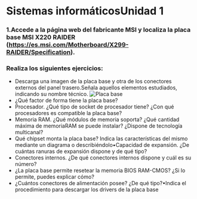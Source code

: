 # Sistemas informáticosUnidad 1
### 1.Accede a la página web del fabricante MSI y localiza la placa base MSI X220 RAIDER (https://es.msi.com/Motherboard/X299-RAIDER/Specification).
### Realiza los siguientes ejercicios:
- Descarga una imagen de la placa base y otra de los conectores externos del panel trasero.Señala aquellos elementos estudiados, indicando su nombre técnico.
![Placa base](../Placa_Base.png)
- ¿Qué factor de forma tiene la placa base?
- Procesador. ¿Qué tipo de socket de procesador tiene? ¿Con qué procesadores es compatible la placa base?
- Memoria RAM. ¿Qué módulos de memoria soporta? ¿Qué cantidad máxima de memoriaRAM se puede instalar? ¿Dispone de tecnología multicanal?
- Qué chipset monta la placa base? Indica las características del mismo mediante un diagrama o describiéndolo•Capacidad de expansión. ¿De cuántas ranuras de expansión dispone y de qué tipo?
- Conectores internos. ¿De qué conectores internos dispone y cuál es su número?
- ¿La placa base permite resetear la memoria BIOS RAM-CMOS? ¿Si lo permite, puedes explicar cómo?
- ¿Cuántos conectores de alimentación posee? ¿De qué tipo?•Indica el procedimiento para descargar los drivers de la placa base
